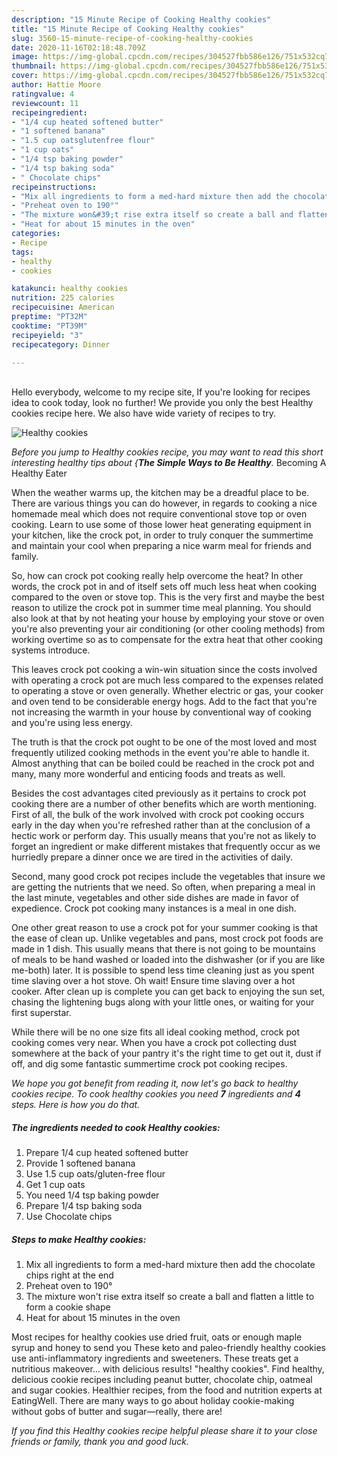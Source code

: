 ```yaml
---
description: "15 Minute Recipe of Cooking Healthy cookies"
title: "15 Minute Recipe of Cooking Healthy cookies"
slug: 3560-15-minute-recipe-of-cooking-healthy-cookies
date: 2020-11-16T02:18:48.709Z
image: https://img-global.cpcdn.com/recipes/304527fbb586e126/751x532cq70/healthy-cookies-recipe-main-photo.jpg
thumbnail: https://img-global.cpcdn.com/recipes/304527fbb586e126/751x532cq70/healthy-cookies-recipe-main-photo.jpg
cover: https://img-global.cpcdn.com/recipes/304527fbb586e126/751x532cq70/healthy-cookies-recipe-main-photo.jpg
author: Hattie Moore
ratingvalue: 4
reviewcount: 11
recipeingredient:
- "1/4 cup heated softened butter"
- "1 softened banana"
- "1.5 cup oatsglutenfree flour"
- "1 cup oats"
- "1/4 tsp baking powder"
- "1/4 tsp baking soda"
- " Chocolate chips"
recipeinstructions:
- "Mix all ingredients to form a med-hard mixture then add the chocolate chips right at the end"
- "Preheat oven to 190°"
- "The mixture won&#39;t rise extra itself so create a ball and flatten a little to form a cookie shape"
- "Heat for about 15 minutes in the oven"
categories:
- Recipe
tags:
- healthy
- cookies

katakunci: healthy cookies 
nutrition: 225 calories
recipecuisine: American
preptime: "PT32M"
cooktime: "PT39M"
recipeyield: "3"
recipecategory: Dinner

---
```

<br>
Hello everybody, welcome to my recipe site, If you're looking for recipes idea to cook today, look no further! We provide you only the best Healthy cookies recipe here. We also have wide variety of recipes to try.
<br>


![Healthy cookies](https://img-global.cpcdn.com/recipes/304527fbb586e126/751x532cq70/healthy-cookies-recipe-main-photo.jpg)

<i>Before you jump to Healthy cookies recipe, you may want to read this short interesting healthy tips about {<strong>The Simple Ways to Be Healthy</strong>.</i>
Becoming A Healthy Eater


When the weather warms up, the kitchen may be a dreadful place to be. There are various things you can do however, in regards to cooking a nice homemade meal which does not require conventional stove top or oven cooking. Learn to use some of those lower heat generating equipment in your kitchen, like the crock pot, in order to truly conquer the summertime and maintain your cool when preparing a nice warm meal for friends and family.

So, how can crock pot cooking really help overcome the heat? In other words, the crock pot in and of itself sets off much less heat when cooking compared to the oven or stove top. This is the very first and maybe the best reason to utilize the crock pot in summer time meal planning. You should also look at that by not heating your house by employing your stove or oven you're also preventing your air conditioning (or other cooling methods) from working overtime so as to compensate for the extra heat that other cooking systems introduce.

This leaves crock pot cooking a win-win situation since the costs involved with operating a crock pot are much less compared to the expenses related to operating a stove or oven generally. Whether electric or gas, your cooker and oven tend to be considerable energy hogs. Add to the fact that you're not increasing the warmth in your house by conventional way of cooking and you're using less energy.

 The truth is that the crock pot ought to be one of the most loved and most frequently utilized cooking methods in the event you're able to handle it.  Almost anything that can be boiled could be reached in the crock pot and many, many more wonderful and enticing foods and treats as well.



Besides the cost advantages cited previously as it pertains to crock pot cooking there are a number of other benefits which are worth mentioning. First of all, the bulk of the work involved with crock pot cooking occurs early in the day when you're refreshed rather than at the conclusion of a hectic work or perform day. This usually means that you're not as likely to forget an ingredient or make different mistakes that frequently occur as we hurriedly prepare a dinner once we are tired in the activities of daily.

Second, many good crock pot recipes include the vegetables that insure we are getting the nutrients that we need. So often, when preparing a meal in the last minute, vegetables and other side dishes are made in favor of expedience. Crock pot cooking many instances is a meal in one dish.

One other great reason to use a crock pot for your summer cooking is that the ease of clean up.  Unlike vegetables and pans, most crock pot foods are made in 1 dish. This usually means that there is not going to be mountains of meals to be hand washed or loaded into the dishwasher (or if you are like me-both) later. It is possible to spend less time cleaning just as you spent time slaving over a hot stove. Oh wait! Ensure time slaving over a hot cooker. After clean up is complete you can get back to enjoying the sun set, chasing the lightening bugs along with your little ones, or waiting for your first superstar.

While there will be no one size fits all ideal cooking method, crock pot cooking comes very near. When you have a crock pot collecting dust somewhere at the back of your pantry it's the right time to get out it, dust if off, and dig some fantastic summertime crock pot cooking recipes.


<i>We hope you got benefit from reading it, now let's go back to healthy cookies recipe. To cook healthy cookies you need <strong>7</strong> ingredients and <strong>4</strong> steps. Here is how you do that.
</i>

##### The ingredients needed to cook Healthy cookies:

1. Prepare 1/4 cup heated softened butter
1. Provide 1 softened banana
1. Use 1.5 cup oats/gluten-free flour
1. Get 1 cup oats
1. You need 1/4 tsp baking powder
1. Prepare 1/4 tsp baking soda
1. Use  Chocolate chips


##### Steps to make Healthy cookies:

1. Mix all ingredients to form a med-hard mixture then add the chocolate chips right at the end
1. Preheat oven to 190°
1. The mixture won&#39;t rise extra itself so create a ball and flatten a little to form a cookie shape
1. Heat for about 15 minutes in the oven


Most recipes for healthy cookies use dried fruit, oats or enough maple syrup and honey to send you These keto and paleo-friendly healthy cookies use anti-inflammatory ingredients and sweeteners. These treats get a nutritious makeover… with delicious results! &#34;healthy cookies&#34;. Find healthy, delicious cookie recipes including peanut butter, chocolate chip, oatmeal and sugar cookies. Healthier recipes, from the food and nutrition experts at EatingWell. There are many ways to go about holiday cookie-making without gobs of butter and sugar—really, there are! 

<i>If you find this Healthy cookies recipe helpful please share it to your close friends or family, thank you and good luck.</i>
